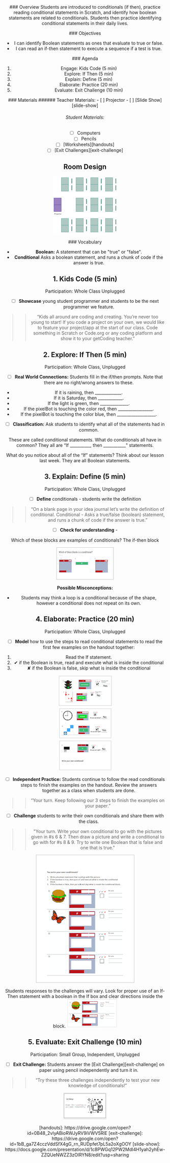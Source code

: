 <header class='header' title='Conditionals' subtitle='Lesson 12'/>

<notable>
<iconp src='/icons/activity.png'>### Overview</iconp>
Students are introduced to conditionals (if then), practice reading conditional statements in Scratch, and identify how boolean statements are related to conditionals. Students then practice identifying conditional statements in their daily lives.

<iconp src='/icons/objectives.png'>### Objectives</iconp>
- I can identify Boolean statements as ones that evaluate to true or false.
- I can read an if-then statement to execute a sequence if a test is true.

<iconp src='/icons/agenda.png'>### Agenda</iconp>
1. Engage: Kids Code (5 min)
1. Explore: If Then (5 min)
1. Explain: Define (5 min)
1. Elaborate: Practice (20 min)
1. Evaluate: Exit Challenge (10 min)

<note>
<iconp src='/icons/materials.png'>### Materials</iconp>
###### Teacher Materials:
- [ ] Projector
- [ ] [Slide Show][slide-show]

###### Student Materials:
- [ ] Computers
- [ ] Pencils
- [ ] [Worksheets][handouts]
- [ ] [Exit Challenges][exit-challenge]

</note>

## Room Design

![room](/images/layout-rows.png)

<note>

<iconp src='/icons/vocab.png'>### Vocabulary</iconp>

- **Boolean:** A statement that can be "true" or "false".
- **Conditional** Asks a boolean statement, and runs a chunk of code if the answer is true.

</note>
<pagebreak/>

## 1. Kids Code (5 min)
Participation: Whole Class Unplugged

- [ ] **Showcase** young student programmer and students to be the next programmer we feature.

> > “Kids all around are coding and creating. You’re never too young to start! If you code a project on your own, we would like to feature your project/app at the start of our class. Code something in Scratch or Code.org or any coding platform and show it to your getCoding teacher.”

<pagebreak/>

## 2. Explore: If Then (5 min)
Participation: Whole Class, Unplugged

- [ ] **Real World Connections:** Students fill in the if/then prompts. Note that there are no right/wrong answers to these.

- If it is raining, then _____________.
- If it is Saturday, then ____________.
- If the light is green, then ______________.
- If the pixelBot is touching the color red, then _________________.
- If the pixelBot is touching the color blue, then ___________________.

- [ ] **Classification:** Ask students to identify what all of the statements had in common.

<iconp type="question">These are called conditional statements. What do conditionals all have in common? </iconp>
<iconp type="answer">They all are “If __________, then ___________" statements.</iconp>

<iconp type="question">What do you notice about all of the “If” statements? Think about our lesson last week. </iconp>
<iconp type="answer">They are all Boolean statements. </iconp>


## 3. Explain: Define (5 min)
Participation: Whole Class, Unplugged

- [ ] **Define** conditionals - students write the definition

> > “On a blank page in your idea journal let’s write the definition of conditional. Conditional - Asks a true/false (boolean) statement, and runs a chunk of code if the answer is true.”

- [ ] **Check for understanding** -

<iconp type="question"> Which of these blocks are examples of conditionals?</iconp>
<iconp type="answer">The if-then block</iconp>

<note>![slides-Define2](./images/slide-blocks.png)
</note>

**Possible Misconceptions:**
- Students may think a loop is a conditional because of the shape, however a conditional does not repeat on its own.

## 4. Elaborate: Practice (20 min)
Participation: Whole Class, Unplugged

- [ ] **Model** how to use the steps to read conditional statements to read the first few examples on the handout together:
1. Read the If statement.
1. ✔ if the Boolean is true, read and execute what is inside the conditional
1. ✘ if the Boolean is false, skip what is inside the conditional

<note> ![slides-read1](./images/worksheet-slides.png)</note>

- [ ] **Independent Practice:** Students continue to follow the read conditionals steps to finish the examples on the handout. Review the answers together as a class when students are done.

> > “Your turn. Keep following our 3 steps to finish the examples on your paper.”

- [ ] **Challenge** students to write their own conditionals and share them with the class.

>> "Your turn. Write your own conditional to go with the pictures given in #s 6 & 7. Then draw a picture and write a conditional to go with for #s 8 & 9. Try to write one Boolean that is false and one that is true."

![Elaborate](./images/worksheet-two.png)

<note type="tip">Students responses to the challenges will vary. Look for proper use of an If-Then statement with a boolean in the If box and clear directions inside the block. ![slides-elaborate](./images/slide-worksheet-two.png)</note>

## 5. Evaluate: Exit Challenge (10 min)
Participation: Small Group, Independent, Unplugged

- [ ] **Exit Challenge:** Students answer the [Exit Challenge][exit-challenge] on paper using pencil independently and turn it in.

> > “Try these three challenges independently to test your new knowledge of conditionals!”

<note>![slides-Exit](./images/slides-Exit.png)
</note>


</notable>
[handouts]: https://drive.google.com/open?id=0B48_2vIyABioRWJyRV9iVWV5RlE
[exit-challenge]: https://drive.google.com/open?id=1bB_ga7Z4cczVddSfX4gG_rn_RUDpfet7pL5a2oXgOOY
[slide-show]: https://docs.google.com/presentation/d/1c8PWGq12PW2MdI4H1yah2yhEw-ZZQUeNWZZ3zOlRYN8/edit?usp=sharing
